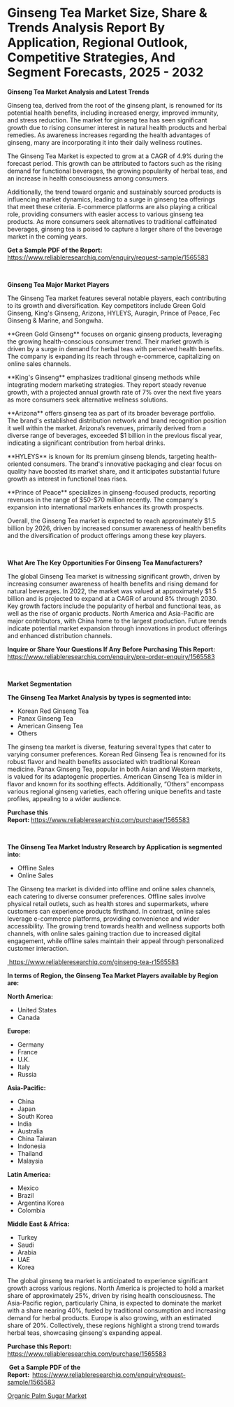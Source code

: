 <p><h1>Ginseng Tea Market Size, Share & Trends Analysis Report By Application, Regional Outlook, Competitive Strategies, And Segment Forecasts, 2025 - 2032</h1></p><p><strong>Ginseng Tea Market Analysis and Latest Trends</strong></p>
<p><p>Ginseng tea, derived from the root of the ginseng plant, is renowned for its potential health benefits, including increased energy, improved immunity, and stress reduction. The market for ginseng tea has seen significant growth due to rising consumer interest in natural health products and herbal remedies. As awareness increases regarding the health advantages of ginseng, many are incorporating it into their daily wellness routines.</p><p>The Ginseng Tea Market is expected to grow at a CAGR of 4.9% during the forecast period. This growth can be attributed to factors such as the rising demand for functional beverages, the growing popularity of herbal teas, and an increase in health consciousness among consumers. </p><p>Additionally, the trend toward organic and sustainably sourced products is influencing market dynamics, leading to a surge in ginseng tea offerings that meet these criteria. E-commerce platforms are also playing a critical role, providing consumers with easier access to various ginseng tea products. As more consumers seek alternatives to traditional caffeinated beverages, ginseng tea is poised to capture a larger share of the beverage market in the coming years.</p></p>
<p><strong>Get a Sample PDF of the Report:&nbsp;</strong> <a href="https://www.reliableresearchiq.com/enquiry/request-sample/1565583?utm_campaign=3570&utm_medium=2&utm_source=Github&utm_content=ia&utm_term=07042025&utm_id=ginseng-tea">https://www.reliableresearchiq.com/enquiry/request-sample/1565583</a></p>
<p>&nbsp;</p>
<p><strong>Ginseng Tea Major Market Players</strong></p>
<p><p>The Ginseng Tea market features several notable players, each contributing to its growth and diversification. Key competitors include Green Gold Ginseng, King's Ginseng, Arizona, HYLEYS, Auragin, Prince of Peace, Fec Ginseng & Marine, and Songwha.</p><p>**Green Gold Ginseng** focuses on organic ginseng products, leveraging the growing health-conscious consumer trend. Their market growth is driven by a surge in demand for herbal teas with perceived health benefits. The company is expanding its reach through e-commerce, capitalizing on online sales channels.</p><p>**King's Ginseng** emphasizes traditional ginseng methods while integrating modern marketing strategies. They report steady revenue growth, with a projected annual growth rate of 7% over the next five years as more consumers seek alternative wellness solutions. </p><p>**Arizona** offers ginseng tea as part of its broader beverage portfolio. The brand's established distribution network and brand recognition position it well within the market. Arizona’s revenues, primarily derived from a diverse range of beverages, exceeded $1 billion in the previous fiscal year, indicating a significant contribution from herbal drinks.</p><p>**HYLEYS** is known for its premium ginseng blends, targeting health-oriented consumers. The brand's innovative packaging and clear focus on quality have boosted its market share, and it anticipates substantial future growth as interest in functional teas rises.</p><p>**Prince of Peace** specializes in ginseng-focused products, reporting revenues in the range of $50-$70 million recently. The company's expansion into international markets enhances its growth prospects.</p><p>Overall, the Ginseng Tea market is expected to reach approximately $1.5 billion by 2026, driven by increased consumer awareness of health benefits and the diversification of product offerings among these key players.</p></p>
<p>&nbsp;</p>
<p><strong>What Are The Key Opportunities For Ginseng Tea Manufacturers?</strong></p>
<p><p>The global Ginseng Tea market is witnessing significant growth, driven by increasing consumer awareness of health benefits and rising demand for natural beverages. In 2022, the market was valued at approximately $1.5 billion and is projected to expand at a CAGR of around 8% through 2030. Key growth factors include the popularity of herbal and functional teas, as well as the rise of organic products. North America and Asia-Pacific are major contributors, with China home to the largest production. Future trends indicate potential market expansion through innovations in product offerings and enhanced distribution channels.</p></p>
<p><strong>Inquire or Share Your Questions If Any Before Purchasing This Report:</strong> <a href="https://www.reliableresearchiq.com/enquiry/pre-order-enquiry/1565583?utm_campaign=3570&utm_medium=2&utm_source=Github&utm_content=ia&utm_term=07042025&utm_id=ginseng-tea">https://www.reliableresearchiq.com/enquiry/pre-order-enquiry/1565583</a></p>
<p>&nbsp;</p>
<p><strong>Market Segmentation</strong></p>
<p><strong>The Ginseng Tea Market Analysis by types is segmented into:</strong></p>
<p><ul><li>Korean Red Ginseng Tea</li><li>Panax Ginseng Tea</li><li>American Ginseng Tea</li><li>Others</li></ul></p>
<p><p>The ginseng tea market is diverse, featuring several types that cater to varying consumer preferences. Korean Red Ginseng Tea is renowned for its robust flavor and health benefits associated with traditional Korean medicine. Panax Ginseng Tea, popular in both Asian and Western markets, is valued for its adaptogenic properties. American Ginseng Tea is milder in flavor and known for its soothing effects. Additionally, “Others” encompass various regional ginseng varieties, each offering unique benefits and taste profiles, appealing to a wider audience.</p></p>
<p><strong>Purchase this Report:&nbsp;</strong><a href="https://www.reliableresearchiq.com/purchase/1565583?utm_campaign=3570&utm_medium=2&utm_source=Github&utm_content=ia&utm_term=07042025&utm_id=ginseng-tea">https://www.reliableresearchiq.com/purchase/1565583</a></p>
<p>&nbsp;</p>
<p><strong>The Ginseng Tea Market Industry Research by Application is segmented into:</strong></p>
<p><ul><li>Offline Sales</li><li>Online Sales</li></ul></p>
<p><p>The Ginseng tea market is divided into offline and online sales channels, each catering to diverse consumer preferences. Offline sales involve physical retail outlets, such as health stores and supermarkets, where customers can experience products firsthand. In contrast, online sales leverage e-commerce platforms, providing convenience and wider accessibility. The growing trend towards health and wellness supports both channels, with online sales gaining traction due to increased digital engagement, while offline sales maintain their appeal through personalized customer interaction.</p></p>
<p><a href="https://www.reliableresearchiq.com/ginseng-tea-r1565583?utm_campaign=3570&utm_medium=2&utm_source=Github&utm_content=ia&utm_term=07042025&utm_id=ginseng-tea">&nbsp;https://www.reliableresearchiq.com/ginseng-tea-r1565583</a></p>
<p><strong>In terms of Region, the Ginseng Tea Market Players available by Region are:</strong></p>
<p>
    <p> <strong> North America: </strong>
        <ul>
            <li>United States</li>
            <li>Canada</li>
        </ul>
        </p> 
    <p> <strong> Europe: </strong>
        <ul>
            <li>Germany</li>
            <li>France</li>
            <li>U.K.</li>
            <li>Italy</li>
            <li>Russia</li>
        </ul>
        </p> 
    <p> <strong> Asia-Pacific: </strong>
        <ul>
            <li>China</li>
            <li>Japan</li>
            <li>South Korea</li>
            <li>India</li>
            <li>Australia</li>
            <li>China Taiwan</li>
            <li>Indonesia</li>
            <li>Thailand</li>
            <li>Malaysia</li>
        </ul>
        </p> 
    <p> <strong> Latin America: </strong>
        <ul>
            <li>Mexico</li>
            <li>Brazil</li>
            <li>Argentina Korea</li>
            <li>Colombia</li>
        </ul>
        </p> 
    <p> <strong> Middle East & Africa: </strong>
        <ul>
            <li>Turkey</li>
            <li>Saudi</li>
            <li>Arabia</li>
            <li>UAE</li>
            <li>Korea</li>
        </ul>
    </p>
    </p>
<p><p>The global ginseng tea market is anticipated to experience significant growth across various regions. North America is projected to hold a market share of approximately 25%, driven by rising health consciousness. The Asia-Pacific region, particularly China, is expected to dominate the market with a share nearing 40%, fueled by traditional consumption and increasing demand for herbal products. Europe is also growing, with an estimated share of 20%. Collectively, these regions highlight a strong trend towards herbal teas, showcasing ginseng's expanding appeal.</p></p>
<p><strong>Purchase this Report: </strong><a href="https://www.reliableresearchiq.com/purchase/1565583?utm_campaign=3570&utm_medium=2&utm_source=Github&utm_content=ia&utm_term=07042025&utm_id=ginseng-tea">https://www.reliableresearchiq.com/purchase/1565583</a></p>
<p>&nbsp;<strong>Get a Sample PDF of the Report:&nbsp;&nbsp;</strong><a href="https://www.reliableresearchiq.com/enquiry/request-sample/1565583?utm_campaign=3570&utm_medium=2&utm_source=Github&utm_content=ia&utm_term=07042025&utm_id=ginseng-tea">https://www.reliableresearchiq.com/enquiry/request-sample/1565583</a></p>
<p><strong></strong></p>
<p><p><a href="https://github.com/karydacamu/Market-Research-Report-List-1/blob/main/organic-palm-sugar-market.md?utm_campaign=3570&utm_medium=2&utm_source=Github&utm_content=ia&utm_term=07042025&utm_id=ginseng-tea">Organic Palm Sugar Market</a></p></p>